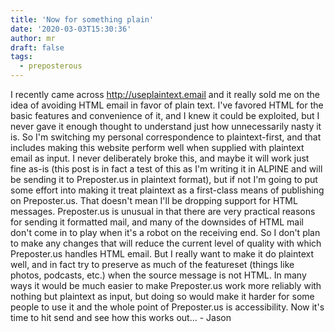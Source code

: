 ```yaml
---
title: 'Now for something plain'
date: '2020-03-03T15:30:36'
author: mr
draft: false
tags:
  - preposterous
---
```

I recently came across http://useplaintext.email and it really sold me on the
idea of avoiding HTML email in favor of plain text. I've favored HTML for the
basic features and convenience of it, and I knew it could be exploited, but I
never gave it enough thought to understand just how unnecessarily nasty it is.
So I'm switching my personal correspondence to plaintext-first, and that
includes making this website perform well when supplied with plaintext email
as input. I never deliberately broke this, and maybe it will work just fine
as-is (this post is in fact a test of this as I'm writing it in ALPINE and
will be sending it to Preposter.us in plaintext format), but if not I'm going
to put some effort into making it treat plaintext as a first-class means of
publishing on Preposter.us. That doesn't mean I'll be dropping support for
HTML messages. Preposter.us is unusual in that there are very practical
reasons for sending it formatted mail, and many of the downsides of HTML mail
don't come in to play when it's a robot on the receiving end. So I don't plan
to make any changes that will reduce the current level of quality with which
Preposter.us handles HTML email. But I really want to make it do plaintext
well, and in fact try to preserve as much of the featureset (things like
photos, podcasts, etc.) when the source message is not HTML. In many ways it
would be much easier to make Preposter.us work more reliably with nothing but
plaintext as input, but doing so would make it harder for some people to use
it and the whole point of Preposter.us is accessibility. Now it's time to hit
send and see how this works out... \- Jason

